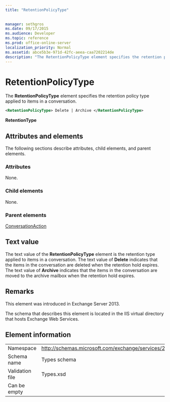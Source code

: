 ```yaml
---
title: "RetentionPolicyType"
 
 
manager: sethgros
ms.date: 09/17/2015
ms.audience: Developer
ms.topic: reference
ms.prod: office-online-server
localization_priority: Normal
ms.assetid: abce5b3e-971d-42fc-aeea-caa7202214de
description: "The RetentionPolicyType element specifies the retention policy type applied to items in a conversation."
---
```


# RetentionPolicyType

The **RetentionPolicyType** element specifies the retention policy type applied to items in a conversation. 
  
```XML
<RetentionPolicyType> Delete | Archive </RetentionPolicyType>
```

 **RetentionType**
## Attributes and elements

The following sections describe attributes, child elements, and parent elements.
  
### Attributes

None.
  
### Child elements

None.
  
### Parent elements

[ConversationAction](conversationaction.md)
  
## Text value

The text value of the **RetentionPolicyType** element is the retention type applied to items in a conversation. The text value of **Delete** indicates that the items in the conversation are deleted when the retention hold expires. The text value of **Archive** indicates that the items in the conversation are moved to the archive mailbox when the retention hold expires. 
  
## Remarks

This element was introduced in Exchange Server 2013.
  
The schema that describes this element is located in the IIS virtual directory that hosts Exchange Web Services.
  
## Element information

|||
|:-----|:-----|
|Namespace  <br/> |http://schemas.microsoft.com/exchange/services/2006/types  <br/> |
|Schema name  <br/> |Types schema  <br/> |
|Validation file  <br/> |Types.xsd  <br/> |
|Can be empty  <br/> ||
   

